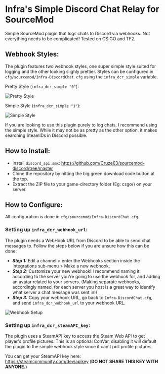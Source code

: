 # Infra's Simple Discord Chat Relay for SourceMod

Simple SourceMod plugin that logs chats to Discord via webhooks. Not everything needs to be complicated! Tested on CS:GO and TF2.

## Webhook Styles:

The plugin features two webhook styles, one super simple style suited for logging and the other looking slighly prettier. Styles can be configured in `cfg/sourcemod/Infra-DiscordChat.cfg` using the `infra_dcr_simple` variable.

Pretty Style (`infra_dcr_simple "0"`):

![Pretty Style](https://infra.s-ul.eu/prjXi6Df)

Simple Style (`infra_dcr_simple "1"`):

![Simple Style](https://infra.s-ul.eu/75UIvxUK)

If you are looking to use this plugin purely to log chats, I recommend using the simple style. While it may not be as pretty as the other option, it makes searching SteamIDs in Discord possible. 

## How to Install:

- Install `discord_api.smx`: https://github.com/Cruze03/sourcemod-discord/tree/master
- Clone the repository by hitting the big green download code button at the top.
- Extract the ZIP file to your game-directory folder (Eg: csgo/) on your server.

## How to Configure:

All configuration is done in `cfg/sourcemod/Infra-DiscordChat.cfg`. 

### Setting up `infra_dcr_webhook_url`:
The plugin needs a WebHook URL from Discord to be able to send chat messages to. Follow the steps below if you are unsure how this can be done:

* ***Step 1:*** Edit a channel > enter the Webhooks section inside the Integrations sub-menu > Make a new webhook.
* ***Step 2:*** Customize your new webhook! I recommend naming it according to the server you're going to use the webhook for, and adding an avatar related to your servers. (Making separate webhooks, accordingly named, for each server you host is a great way to identify what server a chat message was sent in!)
* ***Step 3:*** Copy your webhook URL, go back to `Infra-DiscordChat.cfg`, and send `infra_dcr_webhook_url` to your webhook URL.

![Webhook Setup](https://infra.s-ul.eu/PGIRZY4W)

### Setting up `infra_dcr_steamAPI_key`:
The plugin uses a SteamAPI key to access the Steam Web API to get player's profile pictures. This is an optional ConVar, disabling it will default the plugin to the simple webhook style since it can't pull profile pictures.

You can get your SteamAPI key here: https://steamcommunity.com/dev/apikey (**DO NOT SHARE THIS KEY WITH ANYONE.**)
